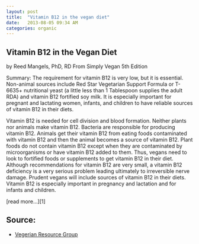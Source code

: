 ```yaml
---
layout: post
title:  "Vitamin B12 in the vegan diet"
date:   2013-08-05 09:34 AM
categories: organic
---
```


## Vitamin B12 in the Vegan Diet
<p>
    by Reed Mangels, PhD, RD
    From Simply Vegan 5th Edition
</p>

<p>
    Summary: The requirement for vitamin B12 is very low, but it is essential. Non-animal sources include Red Star Vegetarian Support Formula or T-6635+ nutritional yeast (a little less than 1 Tablespoon supplies the adult RDA) and vitamin B12 fortified soy milk. It is especially important for pregnant and lactating women, infants, and children to have reliable sources of vitamin B12 in their diets.
</p>

<p>
    Vitamin B12 is needed for cell division and blood formation. Neither plants nor animals make vitamin B12. Bacteria are responsible for producing vitamin B12. Animals get their vitamin B12 from eating foods contaminated with vitamin B12 and then the animal becomes a source of vitamin B12. Plant foods do not contain vitamin B12 except when they are contaminated by microorganisms or have vitamin B12 added to them. Thus, vegans need to look to fortified foods or supplements to get vitamin B12 in their diet. Although recommendations for vitamin B12 are very small, a vitamin B12 deficiency is a very serious problem leading ultimately to irreversible nerve damage. Prudent vegans will include sources of vitamin B12 in their diets. Vitamin B12 is especially important in pregnancy and lactation and for infants and children.
</p>
[read more...][1]


## Source:
* [Vegerian Resource Group][1]

[1]: http://www.vrg.org/nutrition/b12.php

